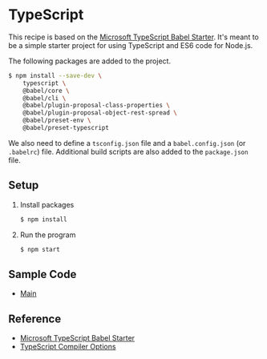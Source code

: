 # TypeScript

This recipe is based on the [Microsoft TypeScript Babel Starter](https://github.com/microsoft/TypeScript-Babel-Starter). It's meant to be a simple starter project for using TypeScript and ES6 code for Node.js.

The following packages are added to the project.

```bash
$ npm install --save-dev \
    typescript \
    @babel/core \
    @babel/cli \
    @babel/plugin-proposal-class-properties \
    @babel/plugin-proposal-object-rest-spread \
    @babel/preset-env \
    @babel/preset-typescript
```

We also need to define a `tsconfig.json` file and a `babel.config.json` (or `.babelrc`) file. Additional build scripts are also added to the `package.json` file.

## Setup

1. Install packages

   ```bash
   $ npm install
   ```
   
1. Run the program

   ```bash
   $ npm start
   ```

## Sample Code

* [Main](src/index.js)

## Reference

* [Microsoft TypeScript Babel Starter](https://github.com/microsoft/TypeScript-Babel-Starter)
* [TypeScript Compiler Options](https://www.typescriptlang.org/docs/handbook/compiler-options.html)